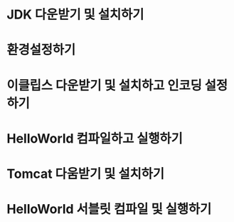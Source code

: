 # JDK 다운받기 및 설치하기

# 환경설정하기

# 이클립스 다운받기 및 설치하고 인코딩 설정하기

# HelloWorld 컴파일하고 실행하기

# Tomcat 다움받기 및 설치하기

# HelloWorld 서블릿 컴파일 및 실행하기

